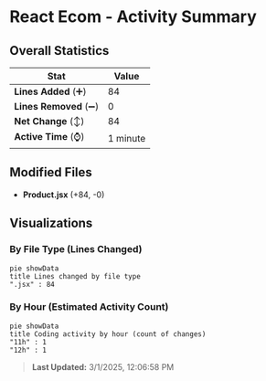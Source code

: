 # React Ecom - Activity Summary 

## Overall Statistics

| Stat                   | Value                                                             |
| ---------------------- | ----------------------------------------------------------------- |
| **Lines Added** (➕)   | 84                                          |
| **Lines Removed** (➖) | 0                                        |
| **Net Change** (↕)    | 84                |
| **Active Time** (⌚)   | 1 minute |


## Modified Files
- **Product.jsx** (+84, -0)

## Visualizations

### By File Type (Lines Changed)

```mermaid
pie showData
title Lines changed by file type
".jsx" : 84
```

### By Hour (Estimated Activity Count)

```mermaid
pie showData
title Coding activity by hour (count of changes)
"11h" : 1
"12h" : 1
```


> **Last Updated:** 3/1/2025, 12:06:58 PM